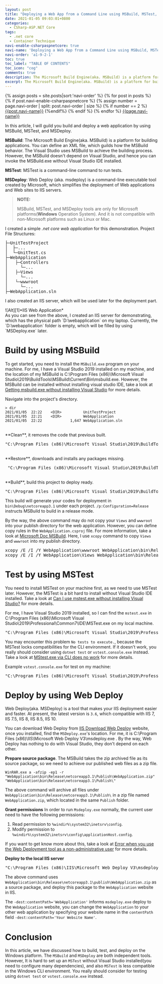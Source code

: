 ```yaml
---
layout: post
title: "Deploying a Web App from a Command Line using MSBuild, MSTest, and WebDeploy"
date: 2021-01-05 09:03:01+0800
categories:
  - CSharp-ASP.NET Core
tags:
  - .net core
  - Container Technique
navi-enable-csharpaspnetcore: true
navi-name: 'Deploying a Web App from a Command Line using MSBuild, MSTest, and WebDeploy'
navi-order: 'a1-9-2-1'
toc: true
toc_label: "TABLE OF CONTENTS"
toc_icon: "cog"
comments: true
description: The Microsoft Build Engine(aka. MSBuild) is a platform for building applications. You can define an XML file, which guilds how the MSBuild behavior. The Visual Studio uses MSBuild to achieve the building process. However, the MSBuild doesn't depend on Visual Studio, and hence you can invoke the MSBuild.exe without Visual Studio IDE installed. MSTest is a command-line command to run tests. Web Deploy (aka. msdeploy) is a command-line executable tool created by Microsoft, which simplifies the deployment of Web applications and Web sites to IIS servers.
excerpt: The Microsoft Build Engine(aka. MSBuild) is a platform for building applications. You can define an XML file, which guilds how the MSBuild behavior. The Visual Studio uses MSBuild to achieve the building process. However, the MSBuild doesn't depend on Visual Studio, and hence you can invoke the MSBuild.exe without Visual Studio IDE installed. MSTest is a command-line command to run tests. Web Deploy (aka. msdeploy) is a command-line executable tool created by Microsoft, which simplifies the deployment of Web applications and Web sites to IIS servers.
---
```

<!--navigation bar-->
<div class='navi-link-container'>
  {% assign posts = site.posts|sort:'navi-order' %}
  {% for post in posts %}
    {% if post.navi-enable-csharpaspnetcore %}
        {% assign number = page.navi-order | split: post.navi-order | size %}
        {% if number == 2 %}
            <a href="{{ site.baseurl }}{{ post.url }}" class='navi-link'>{{post.navi-name}}</a>
        {%endif%}
    {% endif %}
  {% endfor %}
<a class='navi-link' href="">{{page.navi-name}}</a>
</div>
<!--navigation bar-->

In this article, I will guild you build and deploy a web application by using MSBuild, MSTest, and MSDeploy. 

**MSBuild**: The Microsoft Build Engine(aka. MSBuild) is a platform for building applications. You can define an XML file, which guilds how the MSBuild behavior. The Visual Studio uses MSBuild to achieve the building process. However, the MSBuild doesn't depend on Visual Studio, and hence you can invoke the MSBuild.exe without Visual Studio IDE installed.

**MSTest**: MSTest is a command-line command to run tests. 

**MSDeploy**: Web Deploy (aka. msdeploy) is a command-line executable tool created by Microsoft, which simplifies the deployment of Web applications and Web sites to IIS servers.

<blockquote>
<b>NOTE:</b>

MSBuild, MSTest, and MSDeploy tools are only for Microsoft platforms(<b>Windows</b> Operation System). And it is not compatible with non-Microsoft platforms such as Linux or Mac.
</blockquote>

I created a simple *.net core web application* for this demonstration. Project File Structures:

<pre>
├─<bold>UnitTestProject</bold>
│  ├─...
│  └─UnitTest.cs
├─<bold>WebApplication</bold>
│   ├─Controllers
│     └─...
│   ├─Views
│     └─...
│   └─wwwroot
│     └─...
├─<bold>WebApplication.sln</bold>
</pre>

I also created an IIS server, which will be used later for the deployment part. 
<div class="imgcenter" markdown="1">
![Alt][1]*IIS Web Application*
</div>
As you can see from the above, I created an IIS server for demonstrating, which has the physical path `D:\webapplication` on my laptop. Currently, the `D:\webapplication` folder is empty, which will be filled by using `MSDeploy.exe` later.

# Build by using MSBuild
To get started, you need to install the `MSBuild.exe` program on your machine. For me, I have a Visual Studio 2019 installed on my machine, and the location of my MSBuild is <green>C:\Program Files (x86)\Microsoft Visual Studio\2019\BuildTools\MSBuild\Current\Bin\msbuild.exe</green>. However, the MSBuild can be installed without installing visual studio IDE, take a look at [Getting msbuild.exe without installing Visual Studio][2] for more details.


Navigate into the project's directory.
```
> dir
2021/01/05  22:22    <DIR>          UnitTestProject
2021/01/05  22:21    <DIR>          WebApplication
2021/01/05  22:22             1,647 WebApplication.sln
```

<br/>
**Clean**, it removes the code that previous built.
<pre>
<green>"C:\Program Files (x86)\Microsoft Visual Studio\2019\BuildTools\MSBuild\Current\Bin\msbuild.exe"</green> /p:Configuration=Release <bold>/t:Clean</bold> WebApplication.sln
</pre>

<br/>
**Restore**, downloads and installs any packages missing.
<pre>
 <green>"C:\Program Files (x86)\Microsoft Visual Studio\2019\BuildTools\MSBuild\Current\Bin\msbuild.exe"</green> /p:Configuration=Release <bold>/t:restore</bold> WebApplication.sln
</pre>

<br/>
**Build**, build this project to deploy ready.
<pre>
<green>"C:\Program Files (x86)\Microsoft Visual Studio\2019\BuildTools\MSBuild\Current\Bin\msbuild.exe"</green>  /p:Configuration=Release <bold>/P:DeployOnBuild=true</bold>  WebApplication.sln
</pre>

This build will generate your codes for deployment in `bin\Debug\netcoreapp3.1` under each project. `/p:Configuration=Release` instructs MSBuild to build in a release mode.

By the way, the above command may do not copy your `Views` and `wwwroot` into your publish directory for the web application. However, you can define copy rules in the `WebApplication.csproj` file. For more information, take a look at [Microsoft Doc MSBuild][3]. Here, I use `xcopy` command to copy `Views` and `wwwroot` into my publish directory.

<pre>
<bold>xcopy</bold> /E /I /Y WebApplication\<bold>wwwroot</bold> WebApplication\bin\Release\netcoreapp3.1\Publish\wwwroot
<bold>xcopy</bold> /E /I /Y WebApplication\<bold>Views</bold> WebApplication\bin\Release\netcoreapp3.1\Publish\Views
</pre>

# Test by using MSTest
You need to install MSTest on your machine first, as we need to use MSTest later. However, the MSTest is a bit hard to install without Visual Studio IDE installed. Take a look at [Can I use mstest.exe without installing Visual Studio?][4] for more details.

For me, I have Visual Studio 2019 installed, so I can find the `mstest.exe` in <green>C:\Program Files (x86)\Microsoft Visual Studio\2019\Professional\Common7\IDE\MSTest.exe</green> on my local machine.
<pre>
<green>"C:\Program Files (x86)\Microsoft Visual Studio\2019\Professional\Common7\IDE\MSTest.exe"</green> /testcontainer:"UnitTestProject\bin\Release\netcoreapp3.1\UnitTestProject.dll" /detail:testtype
</pre>

You may encounter this problem `No tests to execute.`, because the MSTest locks compatibilities for the CLI environment. If it doesn't work, you really should consider using `dotnet test` or `vstest.console.exe` instead. Take a look at [MStest.exe via CLI does no work][5] for more details.

Example `vstest.console.exe` for test on my machine:
<pre>
<green>"C:\Program Files (x86)\Microsoft Visual Studio\2019\Professional\Common7\IDE\Extensions\TestPlatform\vstest.console.exe"</green>  "UnitTestProject\bin\Release\netcoreapp3.1\UnitTestProject.dll"
</pre>


# Deploy by using Web Deploy
Web Deploy(aka. MSDeploy) is a tool that makes your IIS deployment easier and faster.  At present, the latest version is `3.6`, which compatible with IIS 7, IIS 7.5, IIS 8, IIS 8.5, IIS 10. 

You can download Web Deploy from [IIS Download Web Deploy][6] website, once you installed, find the `MSDeploy.exe`'s location. For me, it is <green>C:\Program Files (x86)\IIS\Microsoft Web Deploy V3\msdeploy.exe</green> . By the way, Web Deploy has nothing to do with Visual Studio, they don't depend on each other. 


**Prepare source package**. The MSBuild takes the zip archived file as its source package, so we need to achieve our published web files as a zip file.
```
WinRAR.exe a -afzip -ep1 -r "WebApplication\bin\Release\netcoreapp3.1\Publish\WebApplication.zip" "WebApplication\bin\Release\netcoreapp3.1\Publish\"
```

The above command will archive all files under `WebApplication\bin\Release\netcoreapp3.1\Publish\` in a zip file named `WebApplication.zip`, which located in the same `Publish` folder.
<br/>

**Grant permissions**
In order to run `Msdeploy.exe` normally, the current user need to have the following permissions:

1. Read permission to `%windir%\system32\inetsrv\config`.
2. Modify permission to `%windir%\system32\inetsrv\config\applicationHost.config`.

If you want to get know more about this, take a look at [Error when you use the Web Deployment tool as a non-administrative user][7] for more details.
<br/>

**Deploy to the local IIS server**
<pre>
<green>"C:\Program Files (x86)\IIS\Microsoft Web Deploy V3\msdeploy.exe"</green> -verb:sync <bold>-source:package</bold>="WebApplication\bin\Release\netcoreapp3.1\publish\WebApplication.zip" <bold>-dest:contentPath</bold>='WebApplication'
</pre>

The above command uses `WebApplication\bin\Release\netcoreapp3.1\publish\WebApplication.zip` as a source package, and deploy this package to the `WebApplication` website in IIS. 

The `-dest:contentPath='WebApplication'` informs `msdeploy.exe` deploy to the `WebApplication` website, you can change the `WebApplication` to your other web application by specifying your website name in the `contentPath` field `-dest:contentPath='Your Website Name'`.

# Conclusion
In this article, we have discussed how to build, test, and deploy on the Windows platform. The `MSBuild` and `MSDeploy` are both independent tools. However, It is hard to set up an `MSTest` without Visual Studio installed(you need to configure many dependencies), and also `MSTest` is less compatible in the Windows CLI environment. You really should consider for testing using `dotnet test` or `vstest.console.exe` instead.


[1]: /blog/public/img/2021-01-05-deploying-a-web-app-from-a-command-line-msbuild-mstest-a.png
[2]: https://stackoverflow.com/questions/25506178/getting-msbuild-exe-without-installing-visual-studio
[3]: https://docs.microsoft.com/en-us/visualstudio/msbuild/msbuild
[4]: https://stackoverflow.com/questions/3402899/can-i-use-mstest-exe-without-installing-visual-studio
[5]: https://github.com/Microsoft/vstest/issues/1213
[6]: https://www.iis.net/downloads/microsoft/web-deploy
[7]: https://docs.microsoft.com/th-th/troubleshoot/iis/web-deploy-error-non-admin-user